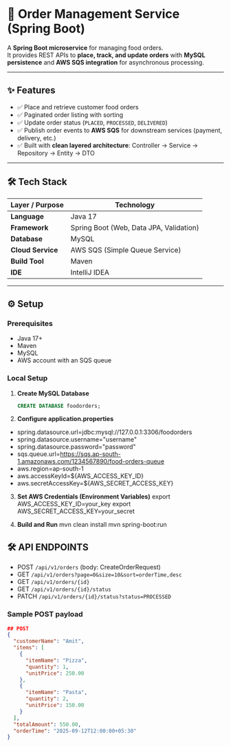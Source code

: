 # 🍕 Order Management Service (Spring Boot)

A **Spring Boot microservice** for managing food orders.  
It provides REST APIs to **place, track, and update orders** with **MySQL persistence** and **AWS SQS integration** for asynchronous processing.  

---

## ✨ Features  
- ✅ Place and retrieve customer food orders  
- ✅ Paginated order listing with sorting  
- ✅ Update order status (`PLACED`, `PROCESSED`, `DELIVERED`)  
- ✅ Publish order events to **AWS SQS** for downstream services (payment, delivery, etc.)  
- ✅ Built with **clean layered architecture**: Controller → Service → Repository → Entity → DTO  

---

## 🛠 Tech Stack  

| Layer / Purpose   | Technology |
|-------------------|------------|
| **Language**      | Java 17 |
| **Framework**     | Spring Boot (Web, Data JPA, Validation) |
| **Database**      | MySQL |
| **Cloud Service** | AWS SQS (Simple Queue Service) |
| **Build Tool**    | Maven |
| **IDE**           | IntelliJ IDEA |

---

## ⚙️ Setup  

### Prerequisites  
- Java 17+  
- Maven  
- MySQL  
- AWS account with an SQS queue  

### Local Setup  

1. **Create MySQL Database**  
   ```sql
   CREATE DATABASE foodorders;

2. **Configure application.properties**  
- spring.datasource.url=jdbc:mysql://127.0.0.1:3306/foodorders
- spring.datasource.username="username"
- spring.datasource.password="password"
- sqs.queue.url=https://sqs.ap-south-1.amazonaws.com/1234567890/food-orders-queue
- aws.region=ap-south-1
- aws.accessKeyId=${AWS_ACCESS_KEY_ID}
- aws.secretAccessKey=${AWS_SECRET_ACCESS_KEY}

3. **Set AWS Credentials (Environment Variables)** 
export AWS_ACCESS_KEY_ID=your_key
export AWS_SECRET_ACCESS_KEY=your_secret

4. **Build and Run** 
mvn clean install
mvn spring-boot:run


## 🛠 API ENDPOINTS
- POST `/api/v1/orders` (body: CreateOrderRequest)
- GET `/api/v1/orders?page=0&size=10&sort=orderTime,desc`
- GET `/api/v1/orders/{id}`
- GET `/api/v1/orders/{id}/status`
- PATCH `/api/v1/orders/{id}/status?status=PROCESSED`

### Sample POST payload
```json
## POST
{
  "customerName": "Amit",
  "items": [
    {
      "itemName": "Pizza",
      "quantity": 1,
      "unitPrice": 250.00
    },
    {
      "itemName": "Pasta",
      "quantity": 2,
      "unitPrice": 150.00
    }
  ],
  "totalAmount": 550.00,
  "orderTime": "2025-09-12T12:00:00+05:30"
}





